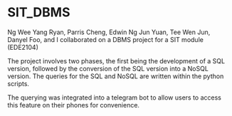 # SIT_DBMS
Ng Wee Yang Ryan, Parris Cheng, Edwin Ng Jun Yuan, Tee Wen Jun, Danyel Foo, and I collaborated on a DBMS project for a SIT module (EDE2104)

The project involves two phases, the first being the development of a SQL version, followed by the conversion of the SQL version into a NoSQL version. The queries for the SQL and NoSQL are written within the python scripts. 

The querying was integrated into a telegram bot to allow users to access this feature on their phones for convenience.

